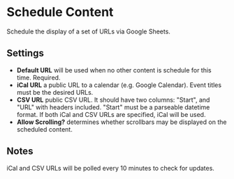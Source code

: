 # Schedule Content
Schedule the display of a set of URLs via Google Sheets.

## Settings

- **Default URL** will be used when no other content is schedule for this time. Required.
- **iCal URL** a public URL to a calendar (e.g. Google Calendar). Event titles must be the desired URLs.
- **CSV URL** public CSV URL. It should have two columns: "Start", and "URL" with headers included. "Start" must be a parseable datetime format. If both iCal and CSV URLs are specified, iCal will be used.
- **Allow Scrolling?** determines whether scrollbars may be displayed on the scheduled content.

## Notes

iCal and CSV URLs will be polled every 10 minutes to check for updates.